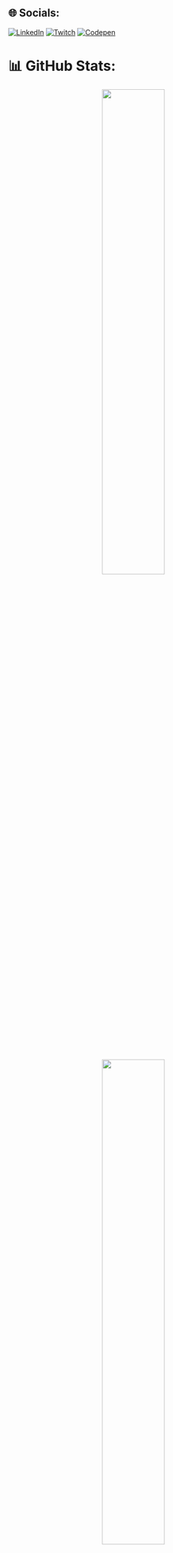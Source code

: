 
## 🌐 Socials:
[![LinkedIn](https://img.shields.io/badge/LinkedIn-%230077B5.svg?logo=linkedin&logoColor=white)](https://linkedin.com/in/jlords32) [![Twitch](https://img.shields.io/badge/Twitch-%239146FF.svg?logo=Twitch&logoColor=white)](https://twitch.tv/jlords32) [![Codepen](https://img.shields.io/badge/Codepen-000000?style=for-the-badge&logo=codepen&logoColor=white)](https://codepen.io/jlords32) 

# 📊 GitHub Stats:
<p align="center">
  <img style="width: 50%;" src="https://github-readme-stats.vercel.app/api?username=JlordS32&theme=dark&hide_border=false&include_all_commits=false&count_private=false" /><br/>
  <img style="width: 50%;" src="https://github-readme-streak-stats.herokuapp.com/?user=JlordS32&theme=dark&hide_border=false" /><br/>
  <img style="width: 50%;" src="https://github-readme-stats.vercel.app/api/top-langs/?username=JlordS32&theme=dark&hide_border=false&include_all_commits=false&count_private=false&layout=compact" />
</div>


### ✍️ Random Dev Quote
![](https://quotes-github-readme.vercel.app/api?type=horizontal&theme=radical)

---
[![](https://visitcount.itsvg.in/api?id=JlordS32&icon=2&color=4)](https://visitcount.itsvg.in)

<!-- Proudly created with GPRM ( https://gprm.itsvg.in ) -->
